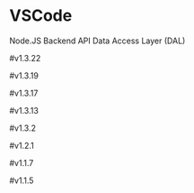 # VSCode
Node.JS Backend API Data Access Layer (DAL)

#v1.3.22

#v1.3.19

#v1.3.17

#v1.3.13

#v1.3.2

#v1.2.1

#v1.1.7

#v1.1.5
